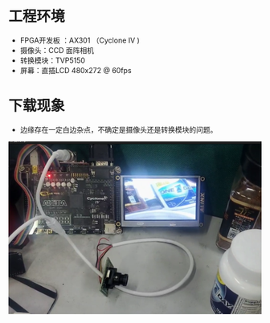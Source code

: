 # 工程环境

+ FPGA开发板 ：AX301 （Cyclone IV )
+ 摄像头：CCD 面阵相机
+ 转换模块：TVP5150
+ 屏幕：直插LCD 480x272 @ 60fps



# 下载现象

+ 边缘存在一定白边杂点，不确定是摄像头还是转换模块的问题。

![Finish](Finish.png)
